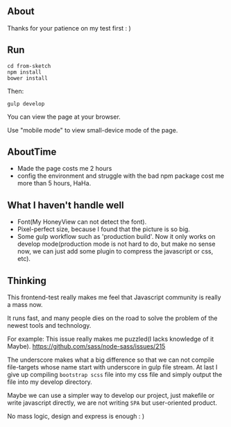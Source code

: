 About
-----


Thanks for your patience on my test first : )

## Run

```
cd from-sketch
npm install
bower install
```

Then:

```
gulp develop
```

You can view the page at your browser.

Use "mobile mode" to view small-device mode of the page.

## AboutTime
+ Made the page costs me 2 hours
+ config the environment and struggle with the bad npm package cost me
more than 5 hours, HaHa. 

## What I haven't handle well
+ Font(My HoneyView can not detect the font).
+ Pixel-perfect size, because I found that the picture is so big.
+ Some gulp workflow such as 'production build'. Now it only works on
develop mode(production mode is not hard to do, but make no sense now,
we can just add some plugin to compress the javascript or css, etc).

## Thinking

This frontend-test really makes me feel that Javascript community is really
a mass now.

It runs fast, and many people dies on the road to solve the problem of the newest
tools and technology.

For example:
This issue really makes me puzzled(I lacks knowledge of it Maybe).
https://github.com/sass/node-sass/issues/215

The underscore makes what a big difference so that we can not compile
file-targets whose name start with underscore in gulp file stream.
At last I give up compiling `bootstrap scss` file into my css file and 
simply output the file into my develop directory.

Maybe we can use a simpler way to develop our project, just makefile or
write javascript directly, we are not writing `SPA` but user-oriented
product.

No mass logic, design and express is enough : )